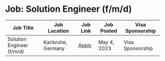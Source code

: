 # Job: Solution Engineer (f/m/d)

| Job Title | Job Location | Job Link | Job Posted | Visa Sponsorship |
| --- | --- | --- | --- | --- |
| Solution Engineer (f/m/d) | Karlsruhe, Germany | [Apply](https://join.com/companies/cinemo/7844042-solution-engineer-f-m-d) | May 4, 2023 | Visa Sponsorship |
